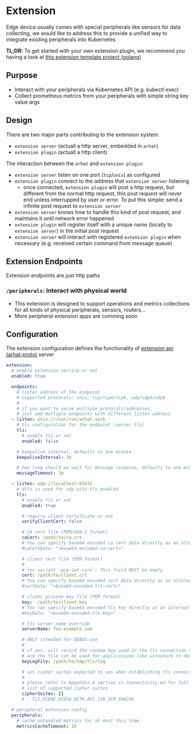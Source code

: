 # Extension

Edge device usually comes with special peripherals like sensors for data collecting, we would like to address this to provide a unified way to integrate existing peripherals into Kubernetes

__TL;DR:__ To get started with your own extension plugin, we recommend you having a look at [this extension template project (golang)](https://github.com/arhat-dev/template-arhat-ext-go)

## Purpose

- Interact with your peripherals via Kubernetes API (e.g. kubectl exec)
- Collect prometheus metrics from your peripherals with simple string key value args

## Design

There are two major parts contributing to the extension system:

- `extension server` (actuall a http server, embedded in `arhat`)
- `extension plugin` (actuall a http client)

The interaction between the `arhat` and `extension plugin`:

- `extension server` listen on one port (`tcp`/`unix`) as configured
- `extension plugin` connect to the address that `extension server` listening
  - once connected, `extension plugin` will post a http request, but different from the normal http request, this post request will never end unless interrupped by user or error. To put this simple: send a infinite post request to `extension server`
- `extension server` knows how to handle this kind of post request, and maintains it until network error happened
- `extension plugin` will register itself with a unique name (locally to `extension server`) in the initial post request
- `extension server` will interact with registered `extension plugin` when necessary (e.g. received certain command from message queue)

## Extension Endpoints

Extension endpoints are just http paths

### `/peripherals`: Interact with physical world

- This extension is designed to support operations and metrics collections for all kinds of physical peripherals, sensors, routers...
- More peripheral extension apps are comming soon

## Configuration

The extension configuration defines the functionality of [extension api (arhat-proto)](https://github.com/arhat-dev/arhat-proto) server

```yaml
extension:
  # enable extension service or not
  enabled: true

  endpoints:
    # listen address of the endpoint
    # supported protocols: unix, tcp/tcp4/tcp6, udp/udp4/udp6
    #
    # if you want to serve multiple protocols/addresses,
    # just add multiple endpoints with different listen address
  - listen: unix:///var/run/arhat.sock
    # tls configuration for the endpoint (server tls)
    tls:
      # enable tls or not
      enabled: false

    # keepalive interval, defaults to one minute
    keepaliveInterval: 1m

    # how long should we wait for message response, defaults to one minute
    messageTimeout: 1m

  - listen: udp://localhost:65432
    # dtls is used for udp with tls enabled
    tls:
      # enable tls or not
      enabled: true

      # require client certificate or not
      verifyClientCert: false

      # CA cert file (PEM/ASN.1 format)
      caCert: /path/to/ca.crt
      # You can specify base64 encoded ca cert data directly as an alternative to caCert
      #caCertData: "<base64-encoded-ca-cert>"

      # client cert file (PEM format)
      #
      # for variant `gcp-iot-core`, this field MUST be empty
      cert: /path/to/client.crt
      # You can specify base64 encoded cert data directly as an alternative to cert
      #certData: "<base64-encoded-tls-cert>"

      # client private key file (PEM format)
      key:  /path/to/client.key
      # You can specify base64 encoded tls key directly as an alternative to `key`
      #keyData: "<base64-encoded-tls-key>"

      # tls server name override
      serverName: foo.example.com

      # ONLY intended for DEBUG use
      #
      # if set, will record the random key used in the tls connection to this file
      # and the file can be used for applications like wireshark to decrypt tls connection
      keyLogFile: /path/to/tmp/tls/log

      # set cipher suites expected to ues when establishing tls connection
      #
      # please refer to Appendix.A section in Connectivity.md for full
      # list of supported cipher suites
      cipherSuites: []
      # - TLS_ECDHE_ECDSA_WITH_AES_128_GCM_SHA256

  # peripheral extension config
  peripherals:
    # cache unhandled metrics for at most this time
    metricsCacheTimeout: 1h
```

